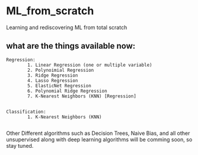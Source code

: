 # ML_from_scratch
Learning and rediscovering ML from total scratch

## what are the things available now:
```
Regression:
        1. Linear Regression (one or multiple variable)
        2. Polynoimial Regression
        3. Ridge Regression
        4. Lasso Regression
        5. ElasticNet Regression
        6. Polynomial Ridge Regression
        7. K-Nearest Neighbors (KNN) [Regression]
        
```

```
Classification:
        1. K-Nearest Neighbors (KNN)
        
```

Other Different algorithms such as Decision Trees, 
Naive Bias, and all other unsupervised along with deep
learning algorithms will be comming soon, so stay tuned.
